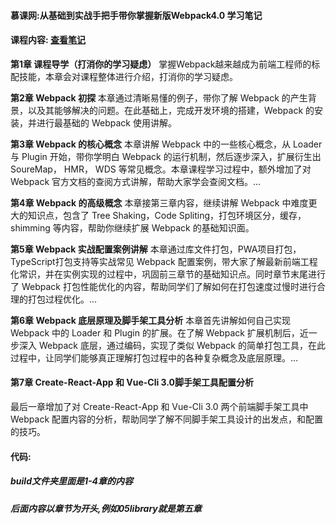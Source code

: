 #### **慕课网:从基础到实战手把手带你掌握新版Webpack4.0 学习笔记**
#### 课程内容: [查看笔记](https://bailihuiyue.github.io/Webpack-Study/index.html)

**第1章 课程导学（打消你的学习疑虑）**
掌握Webpack越来越成为前端工程师的标配技能，本章会对课程整体进行介绍，打消你的学习疑虑。

**第2章 Webpack 初探**
本章通过清晰易懂的例子，带你了解 Webpack 的产生背景，以及其能够解决的问题。在此基础上，完成开发环境的搭建，Webpack 的安装，并进行最基础的 Webpack 使用讲解。

**第3章 Webpack 的核心概念**
本章讲解 Webpack 中的一些核心概念，从 Loader 与 Plugin 开始，带你学明白 Webpack 的运行机制，然后逐步深入，扩展衍生出 SoureMap， HMR， WDS 等常见概念。本章课程学习过程中，额外增加了对 Webpack 官方文档的查阅方式讲解，帮助大家学会查阅文档。...

**第4章 Webpack 的高级概念**
本章接第三章内容，继续讲解 Webpack 中难度更大的知识点，包含了 Tree Shaking，Code Spliting，打包环境区分，缓存，shimming 等内容，帮助你继续扩展 Webpack 的基础知识面。

**第5章 Webpack 实战配置案例讲解**
本章通过库文件打包，PWA项目打包，TypeScript打包支持等实战常见 Webpack 配置案例，带大家了解最新前端工程化常识，并在实例实现的过程中，巩固前三章节的基础知识点。同时章节末尾进行了 Webpack 打包性能优化的内容，帮助同学们了解如何在打包速度过慢时进行合理的打包过程优化。...

**第6章 Webpack 底层原理及脚手架工具分析**
本章首先讲解如何自己实现 Webpack 中的 Loader 和 Plugin 的扩展。在了解 Webpack 扩展机制后，近一步深入 Webpack 底层，通过编码，实现了类似 Webpack 的简单打包工具，在此过程中，让同学们能够真正理解打包过程中的各种复杂概念及底层原理。...

#### **第7章 Create-React-App 和 Vue-Cli 3.0脚手架工具配置分析**

最后一章增加了对 Create-React-App 和 Vue-Cli 3.0 两个前端脚手架工具中 Webpack 配置内容的分析，帮助同学了解不同脚手架工具设计的出发点，和配置的技巧。



#### 代码:

##### 		build文件夹里面是1-4章的内容

##### 		后面内容以章节为开头,例如05library就是第五章